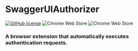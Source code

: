 # SwaggerUIAuthorizer
[![GitHub license](https://img.shields.io/github/license/rodewitsch/swagger-ui-authorizer)](https://github.com/rodewitsch/swagger-ui-authorizer/blob/master/LICENSE)
![Chrome Web Store](https://img.shields.io/chrome-web-store/users/hhdgdnjkmkhedanhlidcmahodmakepfa?label=chrome%20web%20store%20users)
![Chrome Web Store](https://img.shields.io/chrome-web-store/rating/hhdgdnjkmkhedanhlidcmahodmakepfa?label=chrome%20web%20store%20rating)

### A browser extension that automatically executes authentication requests.
